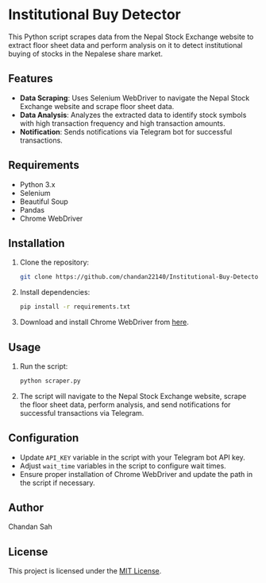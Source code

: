 
# Institutional Buy Detector

This Python script scrapes data from the Nepal Stock Exchange website to extract floor sheet data and perform analysis on it to detect institutional buying of stocks in the Nepalese share market.

## Features

- **Data Scraping**: Uses Selenium WebDriver to navigate the Nepal Stock Exchange website and scrape floor sheet data.
- **Data Analysis**: Analyzes the extracted data to identify stock symbols with high transaction frequency and high transaction amounts.
- **Notification**: Sends notifications via Telegram bot for successful transactions.

## Requirements

- Python 3.x
- Selenium
- Beautiful Soup
- Pandas
- Chrome WebDriver

## Installation

1. Clone the repository:

    ```bash
    git clone https://github.com/chandan22140/Institutional-Buy-Detector
    ```

2. Install dependencies:

    ```bash
    pip install -r requirements.txt
    ```

3. Download and install Chrome WebDriver from [here](https://googlechromelabs.github.io/chrome-for-testing/).

## Usage

1. Run the script:

    ```bash
    python scraper.py
    ```

2. The script will navigate to the Nepal Stock Exchange website, scrape the floor sheet data, perform analysis, and send notifications for successful transactions via Telegram.

## Configuration

- Update `API_KEY` variable in the script with your Telegram bot API key.
- Adjust `wait_time` variables in the script to configure wait times.
- Ensure proper installation of Chrome WebDriver and update the path in the script if necessary.

## Author

Chandan Sah

## License

This project is licensed under the [MIT License](LICENSE).

